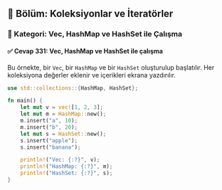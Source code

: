 ## 📘 Bölüm: Koleksiyonlar ve İteratörler  
### 🔹 Kategori: Vec, HashMap ve HashSet ile Çalışma  
#### ✅ Cevap 331: Vec, HashMap ve HashSet ile çalışma

Bu örnekte, bir `Vec`, bir `HashMap` ve bir `HashSet` oluşturulup başlatılır. Her koleksiyona değerler eklenir ve içerikleri ekrana yazdırılır.

```rust
use std::collections::{HashMap, HashSet};

fn main() {
    let mut v = vec![1, 2, 3];
    let mut m = HashMap::new();
    m.insert("a", 10);
    m.insert("b", 20);
    let mut s = HashSet::new();
    s.insert("apple");
    s.insert("banana");

    println!("Vec: {:?}", v);
    println!("HashMap: {:?}", m);
    println!("HashSet: {:?}", s);
}
```
